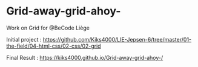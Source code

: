 # Grid-away-grid-ahoy-

Work on Grid for @BeCode Liège

Initial project : https://github.com/Kiks4000/LIE-Jepsen-6/tree/master/01-the-field/04-html-css/02-css/02-grid

Final Result : https://kiks4000.github.io/Grid-away-grid-ahoy-/